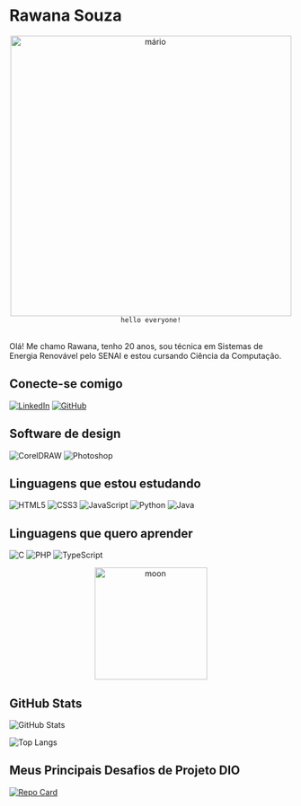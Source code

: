 # Rawana Souza

<div align="center">
    <img width="500" title="mário" src="https://i.gifer.com/V8MX.gif">
    <br>
    <code>hello everyone!</code>
<div>
<br>

<div align="left">

Olá! Me chamo Rawana, tenho 20 anos, sou técnica em Sistemas de Energia Renovável pelo SENAI e estou cursando Ciência da Computação.

## Conecte-se comigo

[![LinkedIn](https://img.shields.io/badge/LinkedIn-0077B5?style=for-the-badge&logo=linkedin&logoColor=white)](https://www.linkedin.com/in/SEUUSERNAME/) [![GitHub](https://img.shields.io/badge/GitHub-100000?style=for-the-badge&logo=github&logoColor=white)](https://github.com/RawanaSouza)


## Software de design

![CorelDRAW](https://img.shields.io/badge/-coreldraw-25D431?style=for-the-badge&logo=&labelColor=0D1117) ![Photoshop](https://img.shields.io/badge/-photoshop-0D1117?style=for-the-badge&logo=adobephotoshop&labelColor=0D1117)


## Linguagens que estou estudando 

![HTML5](https://img.shields.io/badge/HTML5-E34F26?style=for-the-badge&logo=html5&logoColor=white) 	![CSS3](https://img.shields.io/badge/CSS3-1572B6?style=for-the-badge&logo=css3&logoColor=white) ![JavaScript](https://img.shields.io/badge/JavaScript-F7DF1E?style=for-the-badge&logo=javascript&logoColor=black) ![Python](https://img.shields.io/badge/python-3670A0?style=for-the-badge&logo=python&logoColor=ffdd54) 	![Java](https://img.shields.io/badge/java-%23ED8B00.svg?style=for-the-badge&logo=openjdk&logoColor=white) 


## Linguagens que quero aprender 


![C](https://img.shields.io/badge/c-%2300599C.svg?style=for-the-badge&logo=c&logoColor=white) ![PHP](https://img.shields.io/badge/php-%23777BB4.svg?style=for-the-badge&logo=php&logoColor=white) ![TypeScript](https://img.shields.io/badge/typescript-%23007ACC.svg?style=for-the-badge&logo=typescript&logoColor=white)

<div>

<div align="center">
    <img width="200" title="moon" src="https://i.pinimg.com/originals/5a/80/6e/5a806e81c44f06b09b6b82d7d3421a44.gif">
<div>

<div align="left">


## GitHub Stats

![GitHub Stats](https://github-readme-stats.vercel.app/api?username=RawanaSouza&theme=transparent&bg_color=000&border_color=30A3DC&show_icons=true&icon_color=30A36&title_color=E94D5&text_color=FFF)

![Top Langs](https://github-readme-stats-git-masterrstaa-rickstaa.vercel.app/api/top-langs/?username=RawanaSouza&layout=compact&bg_color=000&border_color=30A3DC&title_color=E94D5&text_color=FFF)


## Meus Principais Desafios de Projeto DIO 

[![Repo Card](https://github-readme-stats.vercel.app/api/pin/?username=RawanaSouza&repo=dio-lab-open-source&bg_color=000&border_color=30A3DC&show_icons=true&icon_color=30A3DC&title_color=E94D5&text_color=FFF)](https://github.com/RawanaSouza/dio-lab-open-source)

<div>